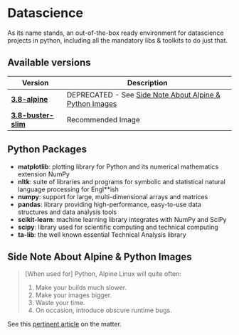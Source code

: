 # Datascience

As its name stands, an out-of-the-box ready environment for datascience projects in python, including all the mandatory libs & toolkits to do just that.

## Available versions

| Version | Description |
|-|-|
| **[3.8-alpine](https://github.com/orgs/materya/packages/container/datascience/3.8-alpine)** | DEPRECATED - See [Side Note About Alpine & Python Images](#side-note-about-alpine-python-images) |
| **[3.8-buster-slim](https://github.com/orgs/materya/packages/container/datascience/3.8-buster-slim)** | Recommended Image |

## Python Packages

* **matplotlib**: plotting library for Python and its numerical mathematics extension NumPy
* **nltk**: suite of libraries and programs for symbolic and statistical natural language processing for Engl**ish
* **numpy**: support for large, multi-dimensional arrays and matrices
* **pandas**: library providing high-performance, easy-to-use data structures and data analysis tools
* **scikit-learn**: machine learning library integrates with NumPy and SciPy
* **scipy**: library used for scientific computing and technical computing
* **ta-lib**: the well known essential Technical Analysis library

## Side Note About Alpine & Python Images

> [When used for] Python, Alpine Linux will quite often:
>
> 1. Make your builds much slower.
> 2. Make your images bigger.
> 3. Waste your time.
> 4. On occasion, introduce obscure runtime bugs.

See this [pertinent article](https://pythonspeed.com/articles/alpine-docker-python/) on the matter.
